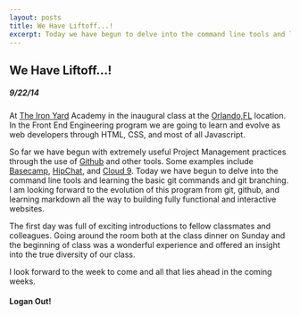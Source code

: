 ```yaml
---
layout: posts
title: We Have Liftoff...!
excerpt: Today we have begun to delve into the command line tools and learning the basic git commands and git branching. I am looking forward to the evolution
---
```


## We Have Liftoff...!

##### 9/22/14

At [The Iron Yard](http://theironyard.com/) Academy in the
inaugural class at the [Orlando,FL](http://theironyard.com/locations/orlando/)
location. In the Front End Engineering program we are going
to learn and evolve as web developers through HTML,
CSS, and most of all Javascript.



So far we have begun with extremely useful Project Management practices
through the use of [Github](https://github.com/) and other tools. Some examples
include [Basecamp](https://basecamp.com/), [HipChat](https://www.hipchat.com/),
and [Cloud 9](https://c9.io/). Today we have begun to delve into the command
line tools and learning the basic git commands and git branching. I am looking
forward to the evolution of this program from git, github, and learning markdown
all the way to building fully functional and interactive websites.



The first day was full of exciting introductions to fellow classmates and
colleagues. Going around the room both at the class dinner on Sunday and the
beginning of class was a wonderful experience and offered an insight into
the true diversity of our class.


I look forward to the week to come and all that lies ahead in the coming weeks.


#### Logan Out!
